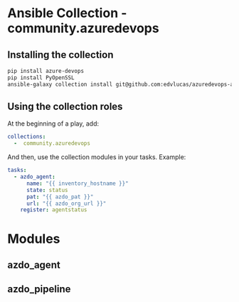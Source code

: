 # Ansible Collection - community.azuredevops

## Installing the collection

  ```bash
  pip install azure-devops
  pip install PyOpenSSL
  ansible-galaxy collection install git@github.com:edvlucas/azuredevops-ansible-collection.git --force --no-cache
  ```
## Using the collection roles

At the beginning of a play, add:

  ```yaml
  collections:
    -  community.azuredevops
  ```

And then, use the collection modules in your tasks. Example:

  ```yaml
  tasks:
    - azdo_agent:
        name: "{{ inventory_hostname }}"
        state: status
        pat: "{{ azdo_pat }}"
        url: "{{ azdo_org_url }}"
      register: agentstatus
  ```

# Modules

## azdo_agent
## azdo_pipeline
